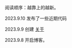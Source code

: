 阅读顺序：越靠上的越新。

2023.9.10 发布了一些近期代码

2023.9.9 创建 [关于](https://0htoai.github.io/blog/about)

2023.9.8 开启博客。
